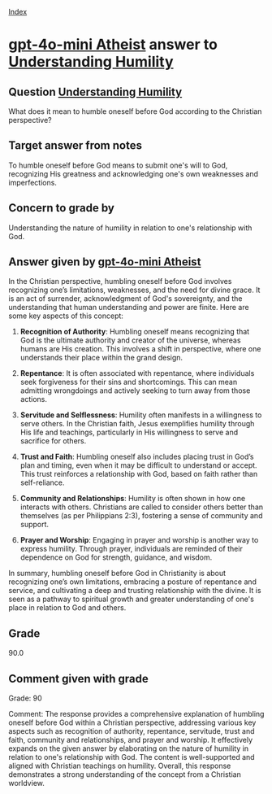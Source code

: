 
[Index](../../index.md)
# [gpt-4o-mini Atheist](../../answering_models/gpt-4o-mini_Atheist.md) answer to [Understanding Humility](../../questions/Understanding_Humility.md)

## Question [Understanding Humility](../../questions/Understanding_Humility.md)
What does it mean to humble oneself before God according to the Christian perspective?

## Target answer from notes
To humble oneself before God means to submit one's will to God, recognizing His greatness and acknowledging one's own weaknesses and imperfections.

## Concern to grade by
Understanding the nature of humility in relation to one's relationship with God.

## Answer given by [gpt-4o-mini Atheist](../../answering_models/gpt-4o-mini_Atheist.md)
In the Christian perspective, humbling oneself before God involves recognizing one’s limitations, weaknesses, and the need for divine grace. It is an act of surrender, acknowledgment of God's sovereignty, and the understanding that human understanding and power are finite. Here are some key aspects of this concept:

1. **Recognition of Authority**: Humbling oneself means recognizing that God is the ultimate authority and creator of the universe, whereas humans are His creation. This involves a shift in perspective, where one understands their place within the grand design.

2. **Repentance**: It is often associated with repentance, where individuals seek forgiveness for their sins and shortcomings. This can mean admitting wrongdoings and actively seeking to turn away from those actions.

3. **Servitude and Selflessness**: Humility often manifests in a willingness to serve others. In the Christian faith, Jesus exemplifies humility through His life and teachings, particularly in His willingness to serve and sacrifice for others.

4. **Trust and Faith**: Humbling oneself also includes placing trust in God’s plan and timing, even when it may be difficult to understand or accept. This trust reinforces a relationship with God, based on faith rather than self-reliance.

5. **Community and Relationships**: Humility is often shown in how one interacts with others. Christians are called to consider others better than themselves (as per Philippians 2:3), fostering a sense of community and support.

6. **Prayer and Worship**: Engaging in prayer and worship is another way to express humility. Through prayer, individuals are reminded of their dependence on God for strength, guidance, and wisdom.

In summary, humbling oneself before God in Christianity is about recognizing one’s own limitations, embracing a posture of repentance and service, and cultivating a deep and trusting relationship with the divine. It is seen as a pathway to spiritual growth and greater understanding of one's place in relation to God and others.

## Grade
90.0

## Comment given with grade
Grade: 90

Comment: The response provides a comprehensive explanation of humbling oneself before God within a Christian perspective, addressing various key aspects such as recognition of authority, repentance, servitude, trust and faith, community and relationships, and prayer and worship. It effectively expands on the given answer by elaborating on the nature of humility in relation to one's relationship with God. The content is well-supported and aligned with Christian teachings on humility. Overall, this response demonstrates a strong understanding of the concept from a Christian worldview.
